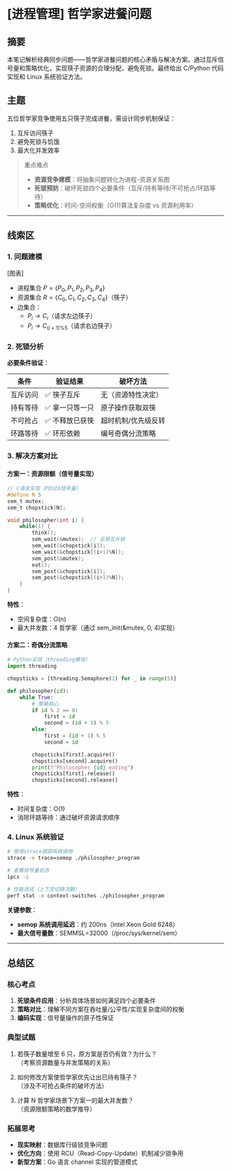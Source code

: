 # [进程管理] 哲学家进餐问题

## 摘要

本笔记解析经典同步问题——哲学家进餐问题的核心矛盾与解决方案。通过互斥信号量和策略优化，实现筷子资源的合理分配，避免死锁。最终给出 C/Python 代码实现和 Linux 系统验证方法。

## 主题

五位哲学家竞争使用五只筷子完成进餐，需设计同步机制保证：

1. 互斥访问筷子
2. 避免死锁与饥饿
3. 最大化并发效率

> 重点难点
>
> - **资源竞争建模**：将抽象问题转化为进程-资源关系图
> - **死锁预防**：破坏死锁四个必要条件（互斥/持有等待/不可抢占/环路等待）
> - **策略优化**：时间-空间权衡（O(1)算法复杂度 vs 资源利用率）

---

## 线索区

### 1. 问题建模

[图表]

- 进程集合 $P=\{P_0,P_1,P_2,P_3,P_4\}$
- 资源集合 $R=\{C_0,C_1,C_2,C_3,C_4\}$（筷子）
- 边集合：
  - $P_i \rightarrow C_i$（请求左边筷子）
  - $P_i \rightarrow C_{(i+1)\%5}$（请求右边筷子）

### 2. 死锁分析

**必要条件验证**：

| 条件 | 验证结果 | 破坏方法 |
|----------------|---------------|---------------------|
| 互斥访问 | ✅ 筷子互斥 | 无（资源特性决定） |
| 持有等待 | ✅ 拿一只等一只 | 原子操作获取双筷 |
| 不可抢占 | ✅ 不释放已获筷 | 超时机制/优先级反转 |
| 环路等待 | ✅ 环形依赖 | 编号奇偶分流策略 |

### 3. 解决方案对比

#### 方案一：资源限额（信号量实现）

```c
// C语言实现（POSIX信号量）
#define N 5
sem_t mutex;
sem_t chopstick[N];

void philosopher(int i) {
    while(1) {
        think();
        sem_wait(&mutex);  // 全局互斥锁
        sem_wait(&chopstick[i]);
        sem_wait(&chopstick[(i+1)%N]);
        sem_post(&mutex);
        eat();
        sem_post(&chopstick[i]);
        sem_post(&chopstick[(i+1)%N]);
    }
}
```

**特性**：

- 空间复杂度：O(n)
- 最大并发数：4 哲学家（通过 sem_init(&mutex, 0, 4)实现）

#### 方案二：奇偶分流策略

```python
# Python实现（threading模块）
import threading

chopsticks = [threading.Semaphore(1) for _ in range(5)]

def philosopher(id):
    while True:
        # 策略核心
        if id % 2 == 0:
            first = id
            second = (id + 1) % 5
        else:
            first = (id + 1) % 5
            second = id

        chopsticks[first].acquire()
        chopsticks[second].acquire()
        print(f"Philosopher {id} eating")
        chopsticks[first].release()
        chopsticks[second].release()
```

**特性**：

- 时间复杂度：O(1)
- 消除环路等待：通过破坏资源请求顺序

### 4. Linux 系统验证

```bash
# 使用strace跟踪系统调用
strace -e trace=semop ./philosopher_program

# 查看信号量状态
ipcs -s

# 性能测试（上下文切换次数）
perf stat -e context-switches ./philosopher_program
```

**关键参数**：

- **semop 系统调用延迟**：约 200ns（Intel Xeon Gold 6248）
- **最大信号量数**：SEMMSL=32000（/proc/sys/kernel/sem）

---

## 总结区

### 核心考点

1. **死锁条件应用**：分析具体场景如何满足四个必要条件
2. **策略对比**：理解不同方案在吞吐量/公平性/实现复杂度间的权衡
3. **编码实现**：信号量操作的原子性保证

### 典型试题

1. 若筷子数量增至 6 只，原方案是否仍有效？为什么？  
   （考察资源数量与并发策略的关系）

2. 如何修改方案使哲学家优先让出已持有筷子？  
   （涉及不可抢占条件的破坏方法）

3. 计算 N 哲学家场景下方案一的最大并发数？  
   （资源限额策略的数学推导）

### 拓展思考

- **现实映射**：数据库行级锁竞争问题
- **优化方向**：使用 RCU（Read-Copy-Update）机制减少锁争用
- **新型方案**：Go 语言 channel 实现的管道模式
